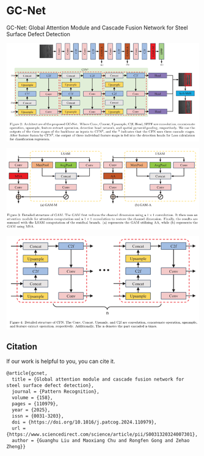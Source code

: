 # GC-Net
GC-Net: Global Attention Module and Cascade Fusion Network for Steel Surface Defect Detection



![Model](./figures/model.png)

![GAM](./figures/GAM.png)

![CFN](./figures/CFN.png)


## Citation
If our work is helpful to you, you can cite it.

```
@article{gcnet,
  title = {Global attention module and cascade fusion network for steel surface defect detection},
  journal = {Pattern Recognition},
  volume = {158},
  pages = {110979},
  year = {2025},
  issn = {0031-3203},
  doi = {https://doi.org/10.1016/j.patcog.2024.110979},
  url = {https://www.sciencedirect.com/science/article/pii/S0031320324007301},
  author = {Guanghu Liu and Maoxiang Chu and Rongfen Gong and Zehao Zheng}}
```
